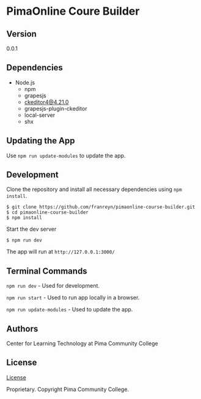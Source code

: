 # PimaOnline Coure Builder

## Version

0.0.1

## Dependencies

- Node.js
  - npm
  - grapesjs
  - ckeditor4@4.21.0
  - grapesjs-plugin-ckeditor
  - local-server
  - shx

## Updating the App

Use `npm run update-modules` to update the app.

## Development 

Clone the repository and install all necessary dependencies using `npm install`. 

```
$ git clone https://github.com/franreyn/pimaonline-course-builder.git
$ cd pimaonline-course-builder
$ npm install
```

Start the dev server  

```
$ npm run dev
```

The app will run at `http://127.0.0.1:3000/`

## Terminal Commands

`npm run dev` - Used for development. 

`npm run start` - Used to run app locally in a browser.  

`npm run update-modules` - Used to update the app.

## Authors

Center for Learning Technology at Pima Community College

## License

[License](https://github.com/franreyn/pimaonline-course-builder/blob/main/LICENSE.md)

Proprietary. Copyright Pima Community College.